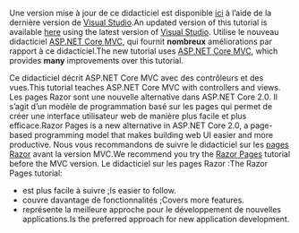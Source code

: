 <span data-ttu-id="e445d-101">Une version mise à jour de ce didacticiel est disponible [ici](https://docs.microsoft.com/aspnet/core/tutorials/first-mvc-app/start-mvc) à l’aide de la dernière version de [Visual Studio](https://visualstudio.microsoft.com/).</span><span class="sxs-lookup"><span data-stu-id="e445d-101">An updated version of this tutorial is available [here](https://docs.microsoft.com/aspnet/core/tutorials/first-mvc-app/start-mvc) using the latest version of [Visual Studio](https://visualstudio.microsoft.com/).</span></span> <span data-ttu-id="e445d-102">Utilise le nouveau didacticiel [ASP.NET Core MVC](https://docs.microsoft.com/aspnet/core/mvc/), qui fournit **nombreux** améliorations par rapport à ce didacticiel.</span><span class="sxs-lookup"><span data-stu-id="e445d-102">The new tutorial uses [ASP.NET Core MVC](https://docs.microsoft.com/aspnet/core/mvc/), which provides **many** improvements over this tutorial.</span></span>

<span data-ttu-id="e445d-103">Ce didacticiel décrit ASP.NET Core MVC avec des contrôleurs et des vues.</span><span class="sxs-lookup"><span data-stu-id="e445d-103">This tutorial teaches ASP.NET Core MVC with controllers and views.</span></span> <span data-ttu-id="e445d-104">Les pages Razor sont une nouvelle alternative dans ASP.NET Core 2.0. Il s’agit d’un modèle de programmation basé sur les pages qui permet de créer une interface utilisateur web de manière plus facile et plus efficace.</span><span class="sxs-lookup"><span data-stu-id="e445d-104">Razor Pages is a new alternative in ASP.NET Core 2.0, a page-based programming model that makes building web UI easier and more productive.</span></span> <span data-ttu-id="e445d-105">Nous vous recommandons de suivre le didacticiel sur les [pages Razor](https://docs.microsoft.com/aspnet/core/mvc/razor-pages) avant la version MVC.</span><span class="sxs-lookup"><span data-stu-id="e445d-105">We recommend you try the [Razor Pages](https://docs.microsoft.com/aspnet/core/mvc/razor-pages) tutorial before the MVC version.</span></span> <span data-ttu-id="e445d-106">Le didacticiel sur les pages Razor :</span><span class="sxs-lookup"><span data-stu-id="e445d-106">The Razor Pages tutorial:</span></span>

* <span data-ttu-id="e445d-107">est plus facile à suivre ;</span><span class="sxs-lookup"><span data-stu-id="e445d-107">Is easier to follow.</span></span>
* <span data-ttu-id="e445d-108">couvre davantage de fonctionnalités ;</span><span class="sxs-lookup"><span data-stu-id="e445d-108">Covers more features.</span></span>
* <span data-ttu-id="e445d-109">représente la meilleure approche pour le développement de nouvelles applications.</span><span class="sxs-lookup"><span data-stu-id="e445d-109">Is the preferred approach for new application development.</span></span>

